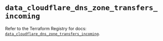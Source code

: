 # `data_cloudflare_dns_zone_transfers_incoming`

Refer to the Terraform Registry for docs: [`data_cloudflare_dns_zone_transfers_incoming`](https://registry.terraform.io/providers/cloudflare/cloudflare/5.10.0/docs/data-sources/dns_zone_transfers_incoming).
